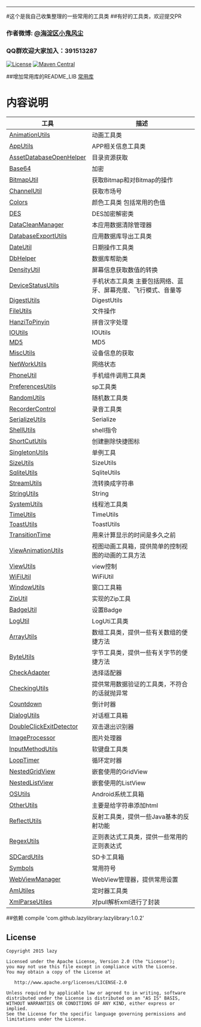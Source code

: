 
-------------
#这个是我自己收集整理的一些常用的工具类
##有好的工具类，欢迎提交PR
### 作者微博: [@海淀区小鬼风尘](http://weibo.com/2675061813/profile?topnav=1&wvr=6)
###  QQ群欢迎大家加入：391513287


[![License](https://img.shields.io/badge/license-Apache%202-green.svg)](https://www.apache.org/licenses/LICENSE-2.0)
[![Maven Central](https://img.shields.io/bintray/v/gcssloop/maven/sutil.svg)](https://bintray.com/gcssloop/maven/sutil/view)

##增加常用库的README_LIB
[常用库](https://github.com/l123456789jy/Lazy/blob/master/USER_LIB_README.md)

# 内容说明
 工具 | 描述
 ---  | ---
 [AnimationUtils](https://github.com/l123456789jy/Lazy/blob/master/lazylibrary/src/main/java/com/github/lazylibrary/util/AnimationUtils.java)| 动画工具类
 [AppUtils](https://github.com/l123456789jy/Lazy/blob/master/lazylibrary/src/main/java/com/github/lazylibrary/util/AppUtils.java)| APP相关信息工具类
 [AssetDatabaseOpenHelper](https://github.com/l123456789jy/Lazy/blob/master/lazylibrary/src/main/java/com/github/lazylibrary/util/AssetDatabaseOpenHelper.java)| 目录资源获取
 [Base64](https://github.com/l123456789jy/Lazy/blob/master/lazylibrary/src/main/java/com/github/lazylibrary/util/Base64.java)| 加密
 [BitmapUtil](https://github.com/l123456789jy/Lazy/blob/master/lazylibrary/src/main/java/com/github/lazylibrary/util/BitmapUtil.java)| 获取Bitmap和对Bitmap的操作
  [ChannelUtil](https://github.com/l123456789jy/Lazy/blob/master/lazylibrary/src/main/java/com/github/lazylibrary/util/ChannelUtil.java)| 获取市场号
  [Colors](https://github.com/l123456789jy/Lazy/blob/master/lazylibrary/src/main/java/com/github/lazylibrary/util/Colors.java)| 颜色工具类 包括常用的色值
  [DES](https://github.com/l123456789jy/Lazy/blob/master/lazylibrary/src/main/java/com/github/lazylibrary/util/DES.java)| DES加密解密类
  [DataCleanManager](https://github.com/l123456789jy/Lazy/blob/master/lazylibrary/src/main/java/com/github/lazylibrary/util/DataCleanManager.java)| 本应用数据清除管理器
  [DatabaseExportUtils](https://github.com/l123456789jy/Lazy/blob/master/lazylibrary/src/main/java/com/github/lazylibrary/util/DatabaseExportUtils.java)| 应用数据库导出工具类
  [DateUtil](https://github.com/l123456789jy/Lazy/blob/master/lazylibrary/src/main/java/com/github/lazylibrary/util/DateUtil.java)| 日期操作工具类
  [DbHelper](https://github.com/l123456789jy/Lazy/blob/master/lazylibrary/src/main/java/com/github/lazylibrary/util/DbHelper.java)| 数据库帮助类
  [DensityUtil](https://github.com/l123456789jy/Lazy/blob/master/lazylibrary/src/main/java/com/github/lazylibrary/util/DensityUtil.java)| 屏幕信息获取数值的转换
  [DeviceStatusUtils](https://github.com/l123456789jy/Lazy/blob/master/lazylibrary/src/main/java/com/github/lazylibrary/util/DeviceStatusUtils.java)| 手机状态工具类 主要包括网络、蓝牙、屏幕亮度、飞行模式、音量等
  [DigestUtils](https://github.com/l123456789jy/Lazy/blob/master/lazylibrary/src/main/java/com/github/lazylibrary/util/DigestUtils.java)| DigestUtils
  [FileUtils](https://github.com/l123456789jy/Lazy/blob/master/lazylibrary/src/main/java/com/github/lazylibrary/util/FileUtils.java)| 文件操作
  [HanziToPinyin](https://github.com/l123456789jy/Lazy/blob/master/lazylibrary/src/main/java/com/github/lazylibrary/util/HanziToPinyin.java)| 拼音汉字处理
  [IOUtils](https://github.com/l123456789jy/Lazy/blob/master/lazylibrary/src/main/java/com/github/lazylibrary/util/IOUtils.java)| IOUtils
  [MD5](https://github.com/l123456789jy/Lazy/blob/master/lazylibrary/src/main/java/com/github/lazylibrary/util/MD5.java)| MD5
  [MiscUtils](https://github.com/l123456789jy/Lazy/blob/master/lazylibrary/src/main/java/com/github/lazylibrary/util/MiscUtils.java)| 设备信息的获取
  [NetWorkUtils](https://github.com/l123456789jy/Lazy/blob/master/lazylibrary/src/main/java/com/github/lazylibrary/util/NetWorkUtils.java)| 网络状态
  [PhoneUtil](https://github.com/l123456789jy/Lazy/blob/master/lazylibrary/src/main/java/com/github/lazylibrary/util/PhoneUtil.java)| 手机组件调用工具类
  [PreferencesUtils](https://github.com/l123456789jy/Lazy/blob/master/lazylibrary/src/main/java/com/github/lazylibrary/util/PreferencesUtils.java)| sp工具类
  [RandomUtils](https://github.com/l123456789jy/Lazy/blob/master/lazylibrary/src/main/java/com/github/lazylibrary/util/RandomUtils.java)| 随机数工具类
  [RecorderControl](https://github.com/l123456789jy/Lazy/blob/master/lazylibrary/src/main/java/com/github/lazylibrary/util/RecorderControl.java)| 录音工具类
  [SerializeUtils](https://github.com/l123456789jy/Lazy/blob/master/lazylibrary/src/main/java/com/github/lazylibrary/util/SerializeUtils.java)| Serialize
  [ShellUtils](https://github.com/l123456789jy/Lazy/blob/master/lazylibrary/src/main/java/com/github/lazylibrary/util/ShellUtils.java)| shell指令
  [ShortCutUtils](https://github.com/l123456789jy/Lazy/blob/master/lazylibrary/src/main/java/com/github/lazylibrary/util/ShortCutUtils.java)| 创建删除快捷图标
 [SingletonUtils](https://github.com/l123456789jy/Lazy/blob/master/lazylibrary/src/main/java/com/github/lazylibrary/util/SingletonUtils.java)| 单例工具
 [SizeUtils](https://github.com/l123456789jy/Lazy/blob/master/lazylibrary/src/main/java/com/github/lazylibrary/util/SizeUtils.java)| SizeUtils
 [SqliteUtils](https://github.com/l123456789jy/Lazy/blob/master/lazylibrary/src/main/java/com/github/lazylibrary/util/SqliteUtils.java)| SqliteUtils
 [StreamUtils](https://github.com/l123456789jy/Lazy/blob/master/lazylibrary/src/main/java/com/github/lazylibrary/util/StreamUtils.java)| 流转换成字符串
 [StringUtils](https://github.com/l123456789jy/Lazy/blob/master/lazylibrary/src/main/java/com/github/lazylibrary/util/StringUtils.java)| String
 [SystemUtils](https://github.com/l123456789jy/Lazy/blob/master/lazylibrary/src/main/java/com/github/lazylibrary/util/SystemUtils.java)| 线程池工具类
 [TimeUtils](https://github.com/l123456789jy/Lazy/blob/master/lazylibrary/src/main/java/com/github/lazylibrary/util/TimeUtils.java)| TimeUtils
 [ToastUtils](https://github.com/l123456789jy/Lazy/blob/master/lazylibrary/src/main/java/com/github/lazylibrary/util/ToastUtils.java)| ToastUtils
 [TransitionTime](https://github.com/l123456789jy/Lazy/blob/master/lazylibrary/src/main/java/com/github/lazylibrary/util/TransitionTime.java)|用来计算显示的时间是多久之前
 [ViewAnimationUtils](https://github.com/l123456789jy/Lazy/blob/master/lazylibrary/src/main/java/com/github/lazylibrary/util/ViewAnimationUtils.java)|视图动画工具箱，提供简单的控制视图的动画的工具方法
 [ViewUtils](https://github.com/l123456789jy/Lazy/blob/master/lazylibrary/src/main/java/com/github/lazylibrary/util/ViewUtils.java)|view控制
 [WiFiUtil](https://github.com/l123456789jy/Lazy/blob/master/lazylibrary/src/main/java/com/github/lazylibrary/util/WiFiUtil.java)|WiFiUtil
 [WindowUtils](https://github.com/l123456789jy/Lazy/blob/master/lazylibrary/src/main/java/com/github/lazylibrary/util/WindowUtils.java)|窗口工具箱
 [ZipUtil](https://github.com/l123456789jy/Lazy/blob/master/lazylibrary/src/main/java/com/github/lazylibrary/util/ZipUtil.java)|实现的Zip工具
 [BadgeUtil](https://github.com/l123456789jy/Lazy/blob/master/lazylibrary/src/main/java/com/github/lazylibrary/util/BadgeUtil.java)|设置Badge
 [LogUtil](https://github.com/l123456789jy/Lazy/blob/master/lazylibrary/src/main/java/com/github/lazylibrary/util/LogUtil.java)|LogUti工具类
 [ArrayUtils](https://github.com/l123456789jy/Lazy/blob/master/lazylibrary/src/main/java/com/github/lazylibrary/util/ArrayUtils.java)|数组工具类，提供一些有关数组的便捷方法
 [ByteUtils](https://github.com/l123456789jy/Lazy/blob/master/lazylibrary/src/main/java/com/github/lazylibrary/util/ByteUtils.java)|字节工具类，提供一些有关字节的便捷方法
 [CheckAdapter](https://github.com/l123456789jy/Lazy/blob/master/lazylibrary/src/main/java/com/github/lazylibrary/util/CheckAdapter.java)|选择适配器
[CheckingUtils](https://github.com/l123456789jy/Lazy/blob/master/lazylibrary/src/main/java/com/github/lazylibrary/util/CheckingUtils.java)|提供常用数据验证的工具类，不符合的话就抛异常
[Countdown](https://github.com/l123456789jy/Lazy/blob/master/lazylibrary/src/main/java/com/github/lazylibrary/util/Countdown.java)|倒计时器
[DialogUtils](https://github.com/l123456789jy/Lazy/blob/master/lazylibrary/src/main/java/com/github/lazylibrary/util/DialogUtils.java)|对话框工具箱
[DoubleClickExitDetector](https://github.com/l123456789jy/Lazy/blob/master/lazylibrary/src/main/java/com/github/lazylibrary/util/DoubleClickExitDetector.java)|双击退出识别器
[ImageProcessor](https://github.com/l123456789jy/Lazy/blob/master/lazylibrary/src/main/java/com/github/lazylibrary/util/ImageProcessor.java)|图片处理器
[InputMethodUtils](https://github.com/l123456789jy/Lazy/blob/master/lazylibrary/src/main/java/com/github/lazylibrary/util/InputMethodUtils.java)|软键盘工具类
[LoopTimer](https://github.com/l123456789jy/Lazy/blob/master/lazylibrary/src/main/java/com/github/lazylibrary/util/LoopTimer.java)|循环定时器
[NestedGridView](https://github.com/l123456789jy/Lazy/blob/master/lazylibrary/src/main/java/com/github/lazylibrary/util/NestedGridView.java)|嵌套使用的GridView
[NestedListView](https://github.com/l123456789jy/Lazy/blob/master/lazylibrary/src/main/java/com/github/lazylibrary/util/NestedListView.java)|嵌套使用的ListView
[OSUtils](https://github.com/l123456789jy/Lazy/blob/master/lazylibrary/src/main/java/com/github/lazylibrary/util/OSUtils.java)|Android系统工具箱
[OtherUtils](https://github.com/l123456789jy/Lazy/blob/master/lazylibrary/src/main/java/com/github/lazylibrary/util/OtherUtils.java)|主要是给字符串添加html
[ReflectUtils](https://github.com/l123456789jy/Lazy/blob/master/lazylibrary/src/main/java/com/github/lazylibrary/util/ReflectUtils.java)|反射工具类，提供一些Java基本的反射功能
[RegexUtils](https://github.com/l123456789jy/Lazy/blob/master/lazylibrary/src/main/java/com/github/lazylibrary/util/RegexUtils.java)|正则表达式工具类，提供一些常用的正则表达式
[SDCardUtils](https://github.com/l123456789jy/Lazy/blob/master/lazylibrary/src/main/java/com/github/lazylibrary/util/SDCardUtils.java)|SD卡工具箱
[Symbols](https://github.com/l123456789jy/Lazy/blob/master/lazylibrary/src/main/java/com/github/lazylibrary/util/Symbols.java)|常用符号
[WebViewManager](https://github.com/l123456789jy/Lazy/blob/master/lazylibrary/src/main/java/com/github/lazylibrary/util/WebViewManager.java)|WebView管理器，提供常用设置
[AmUtiles](https://github.com/l123456789jy/Lazy/blob/master/lazylibrary/src/main/java/com/github/lazylibrary/util/AmUtiles.java)|定时器工具类
[XmlParseUtiles](https://github.com/l123456789jy/Lazy/blob/master/lazylibrary/src/main/java/com/github/lazylibrary/util/XmlParseUtiles.java)|对pull解析xml进行了封装


##依赖
          compile 'com.github.lazylibrary:lazylibrary:1.0.2'


## License

    Copyright 2015 lazy

    Licensed under the Apache License, Version 2.0 (the "License");
    you may not use this file except in compliance with the License.
    You may obtain a copy of the License at

       http://www.apache.org/licenses/LICENSE-2.0

    Unless required by applicable law or agreed to in writing, software
    distributed under the License is distributed on an "AS IS" BASIS,
    WITHOUT WARRANTIES OR CONDITIONS OF ANY KIND, either express or implied.
    See the License for the specific language governing permissions and
    limitations under the License.

